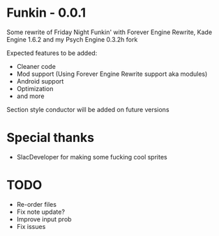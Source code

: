 # Funkin - 0.0.1

Some rewrite of Friday Night Funkin' with Forever Engine Rewrite, Kade Engine 1.6.2 and my Psych Engine 0.3.2h fork

Expected features to be added:
- Cleaner code
- Mod support (Using Forever Engine Rewrite support aka modules)
- Android support
- Optimization
- and more

Section style conductor will be added on future versions

# Special thanks
- SlacDeveloper for making some fucking cool sprites

# TODO
- Re-order files 
- Fix note update?
- Improve input prob
- Fix issues